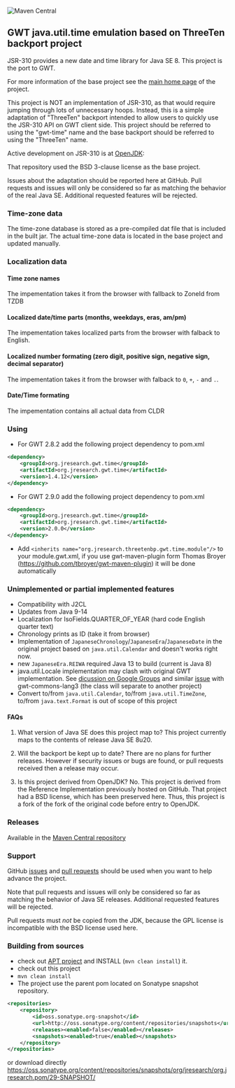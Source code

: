 ![Maven Central](https://img.shields.io/maven-central/v/org.jresearch.gwt.time/org.jresearch.gwt.time?style=plastic)

## GWT java.util.time emulation based on ThreeTen backport project
JSR-310 provides a new date and time library for Java SE 8.
This project is the port to GWT.

For more information of the base project see the [main home page](https://www.threeten.org/threetenbp/) of the project.

This project is NOT an implementation of JSR-310, as that would require
jumping through lots of unnecessary hoops.
Instead, this is a simple adaptation of "ThreeTen" backport intended to allow users to quickly use the JSR-310 API on GWT client side.
This project should be referred to using the "gwt-time" name and the base backport should be referred to using the "ThreeTen" name.

Active development on JSR-310 is at [OpenJDK](http://openjdk.java.net/):

That repository used the BSD 3-clause license as the base project.

Issues about the adaptation should be reported here at GitHub.
Pull requests and issues will only be considered so far as matching the behavior of the real Java SE. Additional requested features will be rejected.

### Time-zone data
The time-zone database is stored as a pre-compiled dat file that is included in the built jar. The actual time-zone data is located in the base project and updated manually.

### Localization data
#### Time zone names
The impementation takes it from the browser with fallback to ZoneId from TZDB
#### Localized date/time parts (months, weekdays, eras, am/pm)
The impementation takes localized parts from the browser with falback to English.
#### Localized number formating (zero digit, positive sign, negative sign, decimal separator)
The impementation takes it from the browser with falback to `0`, `+`, `-` and `.`.
#### Date/Time formating
The impementation contains all actual data from CLDR 

### Using

* For GWT 2.8.2 add the following project dependency to pom.xml
```xml
<dependency>
    <groupId>org.jresearch.gwt.time</groupId>
    <artifactId>org.jresearch.gwt.time</artifactId>
    <version>1.4.12</version>
</dependency>
```
* For GWT 2.9.0 add the following  project dependency to pom.xml
```xml
<dependency>
    <groupId>org.jresearch.gwt.time</groupId>
    <artifactId>org.jresearch.gwt.time</artifactId>
    <version>2.0.0</version>
</dependency>
```
* Add `<inherits name="org.jresearch.threetenbp.gwt.time.module"/>` to your module.gwt.xml, if you use gwt-maven-plugin form Thomas Broyer (https://github.com/tbroyer/gwt-maven-plugin) it will be done automatically

### Unimplemented or partial implemented features
* Compatibility with J2CL
* Updates from Java 9-14
* Localization for IsoFields.QUARTER_OF_YEAR (hard code English quarter text)
* Chronology prints as ID (take it from browser)
* Implementation of `JapaneseChronology`/`JapaneseEra`/`JapaneseDate` in the original project based on `java.util.Calendar` and doesn't works right now.
* new `JapaneseEra.REIWA` required Java 13 to build (current is Java 8)
* java.util.Locale implementation may clash with original GWT implementation. See [dicussion on Google Groups](https://groups.google.com/forum/#!msg/Google-Web-Toolkit/D0I1-Oao_V8/k5FEBrxNBQAJ) and similar [issue](https://github.com/gwtproject/gwt/issues/9682) with gwt-commons-lang3 (the class will separate to another project)
* Convert to/from `java.util.Calendar`, to/from `java.util.TimeZone`, to/from `java.text.Format` is out of scope of this project


#### FAQs

1. What version of Java SE does this project map to?
This project currently maps to the contents of release Java SE 8u20.

2. Will the backport be kept up to date?
There are no plans for further releases.
However if security issues or bugs are found, or pull requests received then a release may occur.

3. Is this project derived from OpenJDK?
No. This project is derived from the Reference Implementation previously hosted on GitHub.
That project had a BSD license, which has been preserved here.
Thus, this project is a fork of the fork of the original code before entry to OpenJDK.

### Releases
Available in the [Maven Central repository](https://search.maven.org/search?q=a:org.jresearch.gwt.time)

### Support
GitHub [issues](https://github.com/foal/gwt-time/issues) and [pull requests](https://github.com/foal/gwt-time/pulls)
should be used when you want to help advance the project.

Note that pull requests and issues will only be considered so far as matching the behavior of Java SE releases.
Additional requested features will be rejected.

Pull requests must _not_ be copied from the JDK, because the GPL license is incompatible with the BSD license used here.


### Building from sources
* check out [APT project](https://github.com/foal/gwt-time-apt) and INSTALL (`mvn clean install`) it.
* check out this project
* `mvn clean install`
* The project use the parent pom located on Sonatype snapshot repository.
```xml
<repositories>
    <repository>
        <id>oss.sonatype.org-snapshot</id>
        <url>http://oss.sonatype.org/content/repositories/snapshots</url>
        <releases><enabled>false</enabled></releases>
        <snapshots><enabled>true</enabled></snapshots>
    </repository>
</repositories>
```
or download directly https://oss.sonatype.org/content/repositories/snapshots/org/jresearch/org.jresearch.pom/29-SNAPSHOT/

